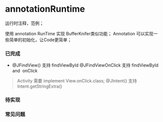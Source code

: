 # annotationRuntime
运行时注释，范例；

使用 annotation RunTime 实现 BufferKnifer类似功能； 
Annotation 可以实现一些简单的初始化，让Code更简单；
### 已完成
* @JFindView(<ViewId>)
支持 findViewById 
@JFindViewOnClick
支持 findViewById and  onClick
> Activity 需要 implement View.onClick.class;
@JIntent(<key>)
支持Intent.getStringExtra(<String>)

### 待实现

### 常见问题

